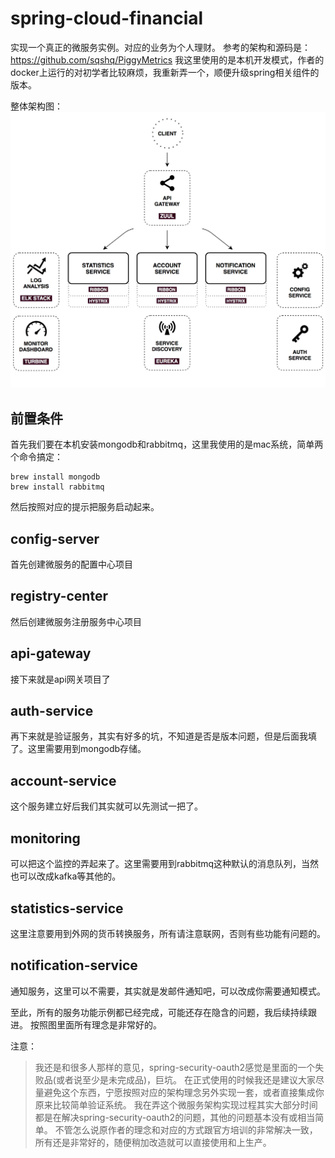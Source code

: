 # spring-cloud-financial
实现一个真正的微服务实例。对应的业务为个人理财。
参考的架构和源码是：
https://github.com/sqshq/PiggyMetrics
我这里使用的是本机开发模式，作者的docker上运行的对初学者比较麻烦，我重新弄一个，顺便升级spring相关组件的版本。

整体架构图：
![整体架构图](assets/markdown-img-paste-20170911161933135.png)

## 前置条件
首先我们要在本机安装mongodb和rabbitmq，这里我使用的是mac系统，简单两个命令搞定：

```
brew install mongodb
brew install rabbitmq
```

然后按照对应的提示把服务启动起来。

## config-server
首先创建微服务的配置中心项目

## registry-center
然后创建微服务注册服务中心项目

## api-gateway
接下来就是api网关项目了

## auth-service
再下来就是验证服务，其实有好多的坑，不知道是否是版本问题，但是后面我填了。这里需要用到mongodb存储。

## account-service
这个服务建立好后我们其实就可以先测试一把了。

## monitoring
可以把这个监控的弄起来了。这里需要用到rabbitmq这种默认的消息队列，当然也可以改成kafka等其他的。

## statistics-service
这里注意要用到外网的货币转换服务，所有请注意联网，否则有些功能有问题的。

## notification-service
通知服务，这里可以不需要，其实就是发邮件通知吧，可以改成你需要通知模式。


至此，所有的服务功能示例都已经完成，可能还存在隐含的问题，我后续持续跟进。
按照图里面所有理念是非常好的。

注意：
> 我还是和很多人那样的意见，spring-security-oauth2感觉是里面的一个失败品(或者说至少是未完成品)，巨坑。
> 在正式使用的时候我还是建议大家尽量避免这个东西，宁愿按照对应的架构理念另外实现一套，或者直接集成你原来比较简单验证系统。
> 我在弄这个微服务架构实现过程其实大部分时间都是在解决spring-security-oauth2的问题，其他的问题基本没有或相当简单。
> 不管怎么说原作者的理念和对应的方式跟官方培训的非常解决一致，所有还是非常好的，随便稍加改造就可以直接使用和上生产。